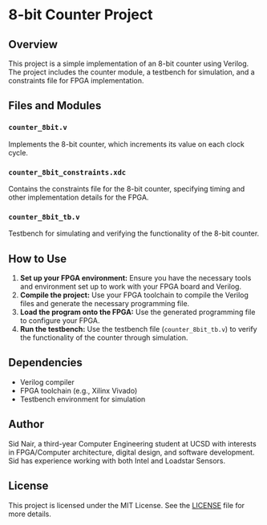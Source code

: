 # 8-bit Counter Project

## Overview
This project is a simple implementation of an 8-bit counter using Verilog. The project includes the counter module, a testbench for simulation, and a constraints file for FPGA implementation.

## Files and Modules

### `counter_8bit.v`
Implements the 8-bit counter, which increments its value on each clock cycle.

### `counter_8bit_constraints.xdc`
Contains the constraints file for the 8-bit counter, specifying timing and other implementation details for the FPGA.

### `counter_8bit_tb.v`
Testbench for simulating and verifying the functionality of the 8-bit counter.

## How to Use

1. **Set up your FPGA environment:** Ensure you have the necessary tools and environment set up to work with your FPGA board and Verilog.
2. **Compile the project:** Use your FPGA toolchain to compile the Verilog files and generate the necessary programming file.
3. **Load the program onto the FPGA:** Use the generated programming file to configure your FPGA.
4. **Run the testbench:** Use the testbench file (`counter_8bit_tb.v`) to verify the functionality of the counter through simulation.

## Dependencies

- Verilog compiler
- FPGA toolchain (e.g., Xilinx Vivado)
- Testbench environment for simulation

## Author

Sid Nair, a third-year Computer Engineering student at UCSD with interests in FPGA/Computer architecture, digital design, and software development. Sid has experience working with both Intel and Loadstar Sensors.

## License

This project is licensed under the MIT License. See the [LICENSE](LICENSE) file for more details.

